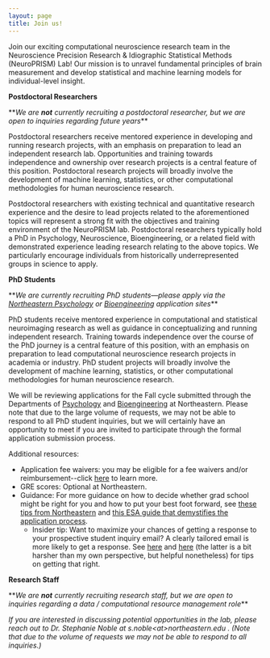 ```yaml
---
layout: page
title: Join us!
---
```

Join our exciting computational neuroscience research team in the Neuroscience Precision Research & Idiographic Statistical Methods (NeuroPRISM) Lab!  Our mission is to unravel fundamental principles of brain measurement and develop statistical and machine learning models for individual-level insight.

**Postdoctoral Researchers**

\*\*_We are **not** currently recruiting a postdoctoral researcher, but we are open to inquiries regarding future years_\*\*

Postdoctoral researchers receive mentored experience in developing and running research projects, with an emphasis on preparation to lead an independent research lab. Opportunities and training towards independence and ownership over research projects is a central feature of this position. Postdoctoral research projects will broadly involve the development of machine learning, statistics, or other computational methodologies for human neuroscience research.

Postdoctoral researchers with existing technical and quantitative research experience and the desire to lead projects related to the aforementioned topics will represent a strong fit with the objectives and training environment of the NeuroPRISM lab. Postdoctoral researchers typically hold a PhD in Psychology, Neuroscience, Bioengineering, or a related field with demonstrated experience leading research relating to the above topics. We particularly encourage individuals from historically underrepresented groups in science to apply.

**PhD Students**

\*\*_We are currently recruiting PhD students—please apply via the <a href="https://cos.northeastern.edu/psychology/">Northeastern Psychology</a> or <a href="https://bioe.northeastern.edu/"> Bioengineering</a> application sites_\*\*

PhD students receive mentored experience in computational and statistical neuroimaging research as well as guidance in conceptualizing and running independent research. Training towards independence over the course of the PhD journey is a central feature of this position, with an emphasis on preparation to lead computational neuroscience research projects in academia or industry. PhD student projects will broadly involve the development of machine learning, statistics, or other computational methodologies for human neuroscience research.

We will be reviewing applications for the Fall cycle submitted through the Departments of <a href="https://cos.northeastern.edu/psychology/">Psychology</a> and <a href="https://bioe.northeastern.edu/"> Bioengineering</a> at Northeastern. Please note that due to the large volume of requests, we may not be able to respond to all PhD student inquiries, but we will certainly have an opportunity to meet if you are invited to participate through the formal application submission process. 

Additional resources:

- Application fee waivers: you may be eligible for a fee waivers and/or reimbursement--click <a href="https://northeastern.my.site.com/CPSSupport/s/applicant">here</a> to learn more.
- GRE scores: Optional at Northeastern.
- Guidance: For more guidance on how to decide whether grad school might be right for you and how to put your best foot forward, see <a href="https://graduate.northeastern.edu/resources/applying-to-graduate-school-tips/">these tips from Northeastern</a> and <a href="https://esajournals.onlinelibrary.wiley.com/doi/full/10.1002/bes2.2029">this ESA guide that demystifies the application process</a>.
  - Insider tip: Want to maximize your chances of getting a response to your prospective student inquiry email? A clearly tailored email is more likely to get a response. See <a href="https://contemplativemammoth.com/2013/04/08/so-you-want-to-go-to-grad-school-nail-the-inquiry-email/">here</a> and <a href="https://science-professor.blogspot.com/2011/10/writing-to-me-reprise.html">here</a> (the latter is a bit harsher than my own perspective, but helpful nonetheless) for tips on getting that right.

**Research Staff**

\*\*_We are **not** currently recruiting research staff, but we are open to inquiries regarding a data / computational resource management role_\*\*


_If you are interested in discussing potential opportunities in the lab, please reach out to Dr. Stephanie Noble at s.noble\<at\>northeastern.edu . (Note that due to the volume of requests we may not be able to respond to all inquiries.)_
